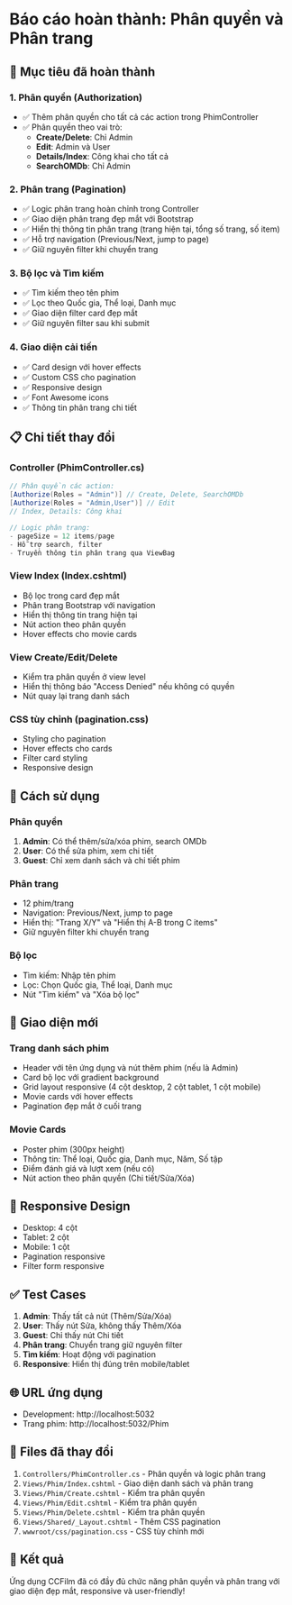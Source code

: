 # Báo cáo hoàn thành: Phân quyền và Phân trang

## 🎯 Mục tiêu đã hoàn thành

### 1. **Phân quyền (Authorization)**

- ✅ Thêm phân quyền cho tất cả các action trong PhimController
- ✅ Phân quyền theo vai trò:
  - **Create/Delete**: Chỉ Admin
  - **Edit**: Admin và User
  - **Details/Index**: Công khai cho tất cả
  - **SearchOMDb**: Chỉ Admin

### 2. **Phân trang (Pagination)**

- ✅ Logic phân trang hoàn chỉnh trong Controller
- ✅ Giao diện phân trang đẹp mắt với Bootstrap
- ✅ Hiển thị thông tin phân trang (trang hiện tại, tổng số trang, số item)
- ✅ Hỗ trợ navigation (Previous/Next, jump to page)
- ✅ Giữ nguyên filter khi chuyển trang

### 3. **Bộ lọc và Tìm kiếm**

- ✅ Tìm kiếm theo tên phim
- ✅ Lọc theo Quốc gia, Thể loại, Danh mục
- ✅ Giao diện filter card đẹp mắt
- ✅ Giữ nguyên filter sau khi submit

### 4. **Giao diện cải tiến**

- ✅ Card design với hover effects
- ✅ Custom CSS cho pagination
- ✅ Responsive design
- ✅ Font Awesome icons
- ✅ Thông tin phân trang chi tiết

## 📋 Chi tiết thay đổi

### **Controller (PhimController.cs)**

```csharp
// Phân quyền các action:
[Authorize(Roles = "Admin")] // Create, Delete, SearchOMDb
[Authorize(Roles = "Admin,User")] // Edit
// Index, Details: Công khai

// Logic phân trang:
- pageSize = 12 items/page
- Hỗ trợ search, filter
- Truyền thông tin phân trang qua ViewBag
```

### **View Index (Index.cshtml)**

- Bộ lọc trong card đẹp mắt
- Phân trang Bootstrap với navigation
- Hiển thị thông tin trang hiện tại
- Nút action theo phân quyền
- Hover effects cho movie cards

### **View Create/Edit/Delete**

- Kiểm tra phân quyền ở view level
- Hiển thị thông báo "Access Denied" nếu không có quyền
- Nút quay lại trang danh sách

### **CSS tùy chỉnh (pagination.css)**

- Styling cho pagination
- Hover effects cho cards
- Filter card styling
- Responsive design

## 🚀 Cách sử dụng

### **Phân quyền**

1. **Admin**: Có thể thêm/sửa/xóa phim, search OMDb
2. **User**: Có thể sửa phim, xem chi tiết
3. **Guest**: Chỉ xem danh sách và chi tiết phim

### **Phân trang**

- 12 phim/trang
- Navigation: Previous/Next, jump to page
- Hiển thị: "Trang X/Y" và "Hiển thị A-B trong C items"
- Giữ nguyên filter khi chuyển trang

### **Bộ lọc**

- Tìm kiếm: Nhập tên phim
- Lọc: Chọn Quốc gia, Thể loại, Danh mục
- Nút "Tìm kiếm" và "Xóa bộ lọc"

## 🎨 Giao diện mới

### **Trang danh sách phim**

- Header với tên ứng dụng và nút thêm phim (nếu là Admin)
- Card bộ lọc với gradient background
- Grid layout responsive (4 cột desktop, 2 cột tablet, 1 cột mobile)
- Movie cards với hover effects
- Pagination đẹp mắt ở cuối trang

### **Movie Cards**

- Poster phim (300px height)
- Thông tin: Thể loại, Quốc gia, Danh mục, Năm, Số tập
- Điểm đánh giá và lượt xem (nếu có)
- Nút action theo phân quyền (Chi tiết/Sửa/Xóa)

## 📱 Responsive Design

- Desktop: 4 cột
- Tablet: 2 cột
- Mobile: 1 cột
- Pagination responsive
- Filter form responsive

## ✅ Test Cases

1. **Admin**: Thấy tất cả nút (Thêm/Sửa/Xóa)
2. **User**: Thấy nút Sửa, không thấy Thêm/Xóa
3. **Guest**: Chỉ thấy nút Chi tiết
4. **Phân trang**: Chuyển trang giữ nguyên filter
5. **Tìm kiếm**: Hoạt động với pagination
6. **Responsive**: Hiển thị đúng trên mobile/tablet

## 🌐 URL ứng dụng

- Development: http://localhost:5032
- Trang phim: http://localhost:5032/Phim

## 📁 Files đã thay đổi

1. `Controllers/PhimController.cs` - Phân quyền và logic phân trang
2. `Views/Phim/Index.cshtml` - Giao diện danh sách và phân trang
3. `Views/Phim/Create.cshtml` - Kiểm tra phân quyền
4. `Views/Phim/Edit.cshtml` - Kiểm tra phân quyền
5. `Views/Phim/Delete.cshtml` - Kiểm tra phân quyền
6. `Views/Shared/_Layout.cshtml` - Thêm CSS pagination
7. `wwwroot/css/pagination.css` - CSS tùy chỉnh mới

## 🎉 Kết quả

Ứng dụng CCFilm đã có đầy đủ chức năng phân quyền và phân trang với giao diện đẹp mắt, responsive và user-friendly!
